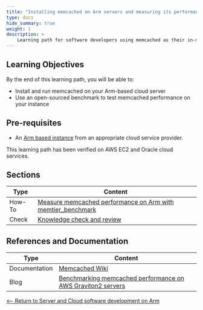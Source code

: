 ```yaml
---
title: "Installing memcached on Arm servers and measuring its performance" 
type: docs
hide_summary: true
weight: 1
description: >
    Learning path for software developers using memcached as their in-memory key-value store for mobile, web, gaming or e-Commerce applications running on Arm servers.  
---
```


## Learning Objectives 

By the end of this learning path, you will be able to:

* Install and run memcached on your Arm-based cloud server
* Use an open-sourced benchmark to test memcached performance on your instance


## Pre-requisites

* An [Arm based instance](/cloud/platforms) from an appropriate cloud service provider.

This learning path has been verified on AWS EC2 and Oracle cloud services.

## Sections

|          Type | Content                       |
| ---           | ---                                 |
| How-To        | [Measure memcached performance on Arm with memtier_benchmark](/cloud/memcached/memcached) |
| Check         | [Knowledge check and review](/cloud/memcached/knowledgecheck)                        |


## References and Documentation

| Type          | Content             |
| ---           | ---                 |
| Documentation | [Memcached Wiki](https://github.com/memcached/memcached/wiki) |
| Blog          | [Benchmarking memcached performance on AWS Graviton2 servers](https://community.arm.com/arm-community-blogs/b/tools-software-ides-blog/posts/memcached-benchmarking-aws-graviton2-50-p-p-gains)|

[<-- Return to Server and Cloud software development on Arm](/cloud)

